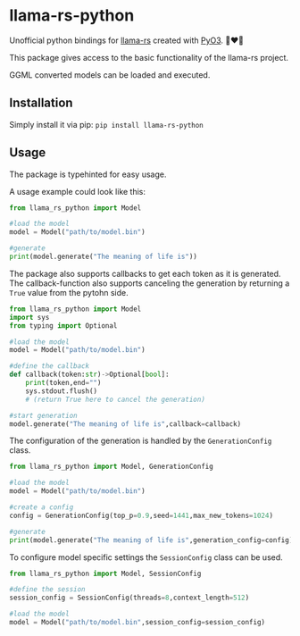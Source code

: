 # llama-rs-python
Unofficial python bindings for [llama-rs](https://github.com/rustformers/llama-rs) created with [PyO3](https://github.com/PyO3/pyo3). 🐍❤️🦀

This package gives access to the basic functionality of the llama-rs project.

GGML converted models can be loaded and executed.

## Installation

Simply install it via pip: `pip install llama-rs-python`

## Usage

The package is typehinted for easy usage.

A usage example could look like this:

```python 
from llama_rs_python import Model

#load the model
model = Model("path/to/model.bin")

#generate
print(model.generate("The meaning of life is"))
```

The package also supports callbacks to get each token as it is generated.
The callback-function also supports canceling the generation by returning a `True` value from the pytohn side.

```python 
from llama_rs_python import Model
import sys
from typing import Optional

#load the model
model = Model("path/to/model.bin")

#define the callback
def callback(token:str)->Optional[bool]:
    print(token,end="")
    sys.stdout.flush()
    # (return True here to cancel the generation)

#start generation
model.generate("The meaning of life is",callback=callback)
```

The configuration of the generation is handled by the `GenerationConfig` class.

```python 
from llama_rs_python import Model, GenerationConfig

#load the model
model = Model("path/to/model.bin")

#create a config
config = GenerationConfig(top_p=0.9,seed=1441,max_new_tokens=1024)

#generate
print(model.generate("The meaning of life is",generation_config=config))
```

To configure model specific settings the `SessionConfig` class can be used.

```python
from llama_rs_python import Model, SessionConfig

#define the session
session_config = SessionConfig(threads=8,context_length=512)

#load the model
model = Model("path/to/model.bin",session_config=session_config)
```